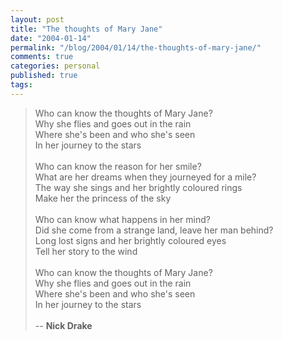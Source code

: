 ```yaml
---
layout: post
title: "The thoughts of Mary Jane"
date: "2004-01-14"
permalink: "/blog/2004/01/14/the-thoughts-of-mary-jane/"
comments: true
categories: personal
published: true
tags: 
---
```


> Who can know the thoughts of Mary Jane?<br />Why she flies and goes out in the rain<br />Where she's been and who she's seen<br />In her journey to the stars<br /><br />Who can know the reason for her smile?<br />What are her dreams when they journeyed for a mile?<br />The way she sings and her brightly coloured rings<br />Make her the princess of the sky<br /><br />Who can know what happens in her mind?<br />Did she come from a strange land, leave her man behind?<br />Long lost signs and her brightly coloured eyes<br />Tell her story to the wind<br /><br />Who can know the thoughts of Mary Jane?<br />Why she flies and goes out in the rain<br />Where she's been and who she's seen<br />In her journey to the stars<br /><br /> -- <b>Nick Drake</b>